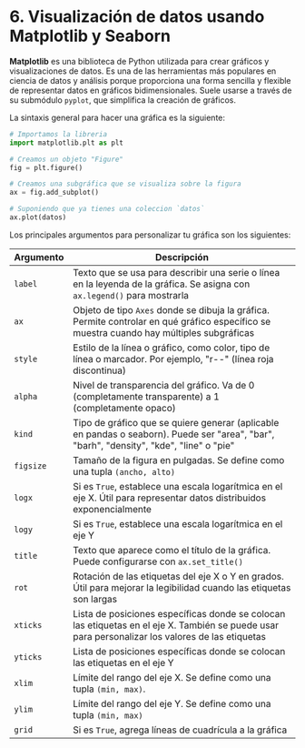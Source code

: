 # 6. Visualización de datos usando Matplotlib y Seaborn

**Matplotlib** es una biblioteca de Python utilizada para crear gráficos y visualizaciones de datos. Es una de las herramientas más populares en ciencia de datos y análisis porque proporciona una forma sencilla y flexible de representar datos en gráficos bidimensionales. Suele usarse a través de su submódulo `pyplot`, que simplifica la creación de gráficos.

La sintaxis general para hacer una gráfica es la siguiente:

```python
# Importamos la libreria
import matplotlib.plt as plt

# Creamos un objeto "Figure"
fig = plt.figure()

# Creamos una subgráfica que se visualiza sobre la figura
ax = fig.add_subplot()

# Suponiendo que ya tienes una coleccion `datos`
ax.plot(datos)
```

Los principales argumentos para personalizar tu gráfica son los siguientes:

|Argumento|Descripción|
|---------|-----------|
|`label`|Texto que se usa para describir una serie o línea en la leyenda de la gráfica. Se asigna con `ax.legend()` para mostrarla|
|`ax`|Objeto de tipo `Axes` donde se dibuja la gráfica. Permite controlar en qué gráfico específico se muestra cuando hay múltiples subgráficas|
|`style`|Estilo de la línea o gráfico, como color, tipo de línea o marcador. Por ejemplo, "r--" (línea roja discontinua)|
|`alpha`|Nivel de transparencia del gráfico. Va de 0 (completamente transparente) a 1 (completamente opaco)|
|`kind`|Tipo de gráfico que se quiere generar (aplicable en pandas o seaborn). Puede ser "area", "bar", "barh", "density", "kde", "line" o "pie"|
|`figsize`|Tamaño de la figura en pulgadas. Se define como una tupla `(ancho, alto)`|
|`logx`|Si es `True`, establece una escala logarítmica en el eje X. Útil para representar datos distribuidos exponencialmente|
|`logy`|Si es `True`, establece una escala logarítmica en el eje Y|
|`title`|Texto que aparece como el título de la gráfica. Puede configurarse con `ax.set_title()`|
|`rot`|Rotación de las etiquetas del eje X o Y en grados. Útil para mejorar la legibilidad cuando las etiquetas son largas|
|`xticks`|Lista de posiciones específicas donde se colocan las etiquetas en el eje X. También se puede usar para personalizar los valores de las etiquetas|
|`yticks`|Lista de posiciones específicas donde se colocan las etiquetas en el eje Y|
|`xlim`|Límite del rango del eje X. Se define como una tupla `(min, max)`.|
|`ylim`|Límite del rango del eje Y. Se define como una tupla `(min, max)`|
|`grid`|Si es `True`, agrega líneas de cuadrícula a la gráfica|
